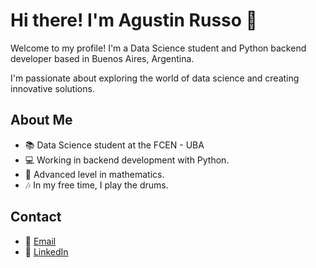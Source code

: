 # Hi there! I'm Agustin Russo 🌟

Welcome to my profile! I'm a Data Science student and Python backend developer based in Buenos Aires, Argentina.

I'm passionate about exploring the world of data science and creating innovative solutions.

## About Me

- 📚 Data Science student at the FCEN - UBA 
- 💻 Working in backend development with Python.
- 🧮 Advanced level in mathematics.
- 🎶 In my free time, I play the drums.

## Contact

- 📧 [Email](https://mail.google.com/mail/u/1/#inbox)
- 🔗 [LinkedIn](https://www.linkedin.com/in/agus-russo/)
